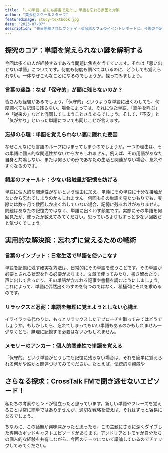 ```yaml
---
title: 「この単語、前にも辞書で見た…」単語を忘れる原因と対策
author: "英会話スクールスタッフ"
featuredImage: study-textbook.jpg
date: "2023-07-07"
description: "先日開催されたワンデイ・英会話カフェのイベントレポートと、今後の予定についてご紹介します。"
---
```

## **探究のコア：単語を覚えられない謎を解明する**

今回は多くの人が経験するであろう問題に焦点を当てています。それは「思い出せない単語」についてです。何度も何度も調べてはいるのに、どうしても覚えられない。一体なぜこんなことになるのでしょうか。探ってみましょう。

 ### 言葉の迷路：なぜ「保守的」が頭に残らないのか？

皆さんも経験があるでしょう。「保守的」というような単語に出くわしても、何度調べても記憶に残らない。場合によっては、それに似た単語、「論争を呼ぶ」や「従来の」などと混同してしまうことさえあるでしょう。そして、「不安」と「気がかり」といった単語についても同じことが言えます。

 ### 忘却の心理：単語を覚えられない裏に隠れた要因

なぜこんなにも言語のループにはまってしまうのでしょうか。一つの理由は、その単語に個人的な関連性がないからかもしれません。例えば、その用語があなた自身と共鳴しない、または何らかの形であなたの生活と関連がない場合、忘れやすくなるのです。

 ### 頻度のフォールト：少ない接触量が記憶を妨げる

単語に個人的な関連性がないという理由に加え、単純にその単語に十分な接触がないから忘れてしまうのかもしれません。何回もその単語を見たつもりでも、実際には数ヶ月で数回しか出くわしていない場合、記憶に残るわけがありません。問題はあなたの記憶力ではなく、単語に出くわす頻度です。実際にその単語を何回見たか、使ったか数えてみてください。思っているよりもずっと少ない回数だと気づくでしょう。

 ## **実用的な解決策：忘れずに覚えるための戦術**

 ### 言葉のインプット：日常生活で単語を使いこなす

単語を記憶に残す確実な方法は、日常的にその単語を使うことです。その単語が必要とされる状況を作る必要があります。文章で使ってみたり、書き留めたり、声に出して言ったり、その単語が含まれる記事や書籍を読むようにしましょう。これによって、単語に偶然出くわすのを待つのではなく、積極적にそれを求めるのです。

 ### リラックスと忍耐：単語を無理に覚えようとしない心構え

イライラする代わりに、もっとリラックスしたアプローチを取ってみてはどうでしょうか。もしかしたら、忘れてしまってもいい単語もあるのかもしれません—少なくとも、無理に記憶する必要はないかもしれません。

### メモリーのアンカー：個人的関連性で単語を覚える

「保守的」という単語がどうしても記憶に残らない場合は、それを簡単に覚えられる何かや誰かと関連づけてみてください。たとえば、伝統的な親戚や

## **さらなる探求：CrossTalk FMで聞き逃せないエピソード！**

私たちの考察やヒントが役立ったと思っています。新しい単語やフレーズを覚えることは常に簡単ではありませんが、適切な戦略を使えば、それはずっと容易になるでしょう。

ちなみに、この話題が興味深かったと思ったら、この主題にさらに深くダイブした専用のポッドキャストエピソードがあります。アンドリアとトモヤが自分たちの個人的な経験を共有しながら、今回のテーマについて議論しているのでチェックしてみてください。